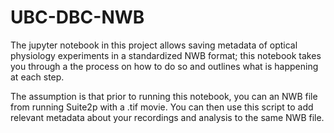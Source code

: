 # UBC-DBC-NWB
The jupyter notebook in this project allows saving metadata of optical physiology experiments in a standardized NWB format; this notebook takes you through a the process on how to do so and outlines what is happening at each step.

The assumption is that prior to running this notebook, you can an NWB file from running Suite2p with a .tif movie. You can then use this script to add relevant metadata about your recordings and analysis to the same NWB file.
